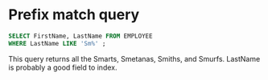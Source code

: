 # Prefix match query

```sql
SELECT FirstName, LastName FROM EMPLOYEE
WHERE LastName LIKE 'Sm%' ;
```

This query returns all the Smarts, Smetanas, Smiths, and Smurfs. LastName is
probably a good field to index. 
